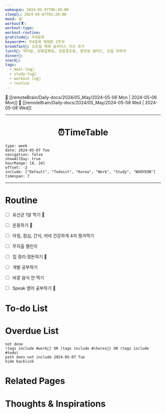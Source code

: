 ```yaml
---
wakeup🌞: 2024-05-07T06:40:00
sleep🌜: 2024-05-07T01:20:00
mood: 😄
workout🏋️: 
workout-type: 
workout-routine: 
gratitude🙏: 주4일제
keyword🗝️: 주4일제 체험판 2주차
breakfast🍳: 오트밀 죽에 슬라이스 치즈 추가
lunch🍚: 백미밥, 닭폭찹볶음, 모듬콩조림, 꽃맛살 샐러드, 모듬 어묵국
dinner🥗: 
snack🍬: 
tags:
  - meal-log📝
  - study-log📓
  - workout-log💪
  - routine
---
```


🔺 [[remoteBrain/Daily-docs/2024/05_May/2024-05-06 Mon | 2024-05-06 Mon]]
🔻 [[remoteBrain/Daily-docs/2024/05_May/2024-05-08 Wed | 2024-05-08 Wed]]
___
<h1> <center>⏰TimeTable </center> </h1>

```gEvent
type: week
date: 2024-05-07 Tue
navigation: false
showAllDay: true
hourRange: [8, 24]
offset: -2
include: ["Default", "Todoist", "Korea", "Work", "Study", "WOOYEON"]
timespan: 7
```

--- 


# Routine 

- [ ] 유산균 1알 먹기 🔼 
- [ ] 운동하기 🔼
- [ ] 아침, 점심, 간식, 저녁 건강하게 4끼 챙겨먹기
- [ ] 무지출 챌린지 
- [ ] 집 정리·정돈하기 🔼
- [ ] 개발 공부하기
- [ ] 바깥 음식 안 먹기 
- [ ] Speak 영어 공부하기 🔼 


# To-do List


# Overdue List
```tasks
not done
(tags include #work💼) OR (tags include #chores🧺) OR (tags include #todo)
path does not include 2024-05-07 Tue
hide backlink
```

# Related Pages



# Thoughts & Inspirations

